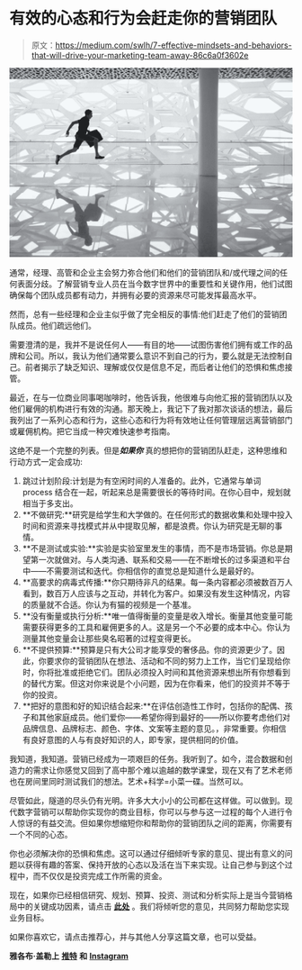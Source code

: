 # 有效的心态和行为会赶走你的营销团队

> 原文：<https://medium.com/swlh/7-effective-mindsets-and-behaviors-that-will-drive-your-marketing-team-away-86c6a0f3602e>

![](img/3b22a41a950a491edb28440e641022d3.png)

通常，经理、高管和企业主会努力弥合他们和他们的营销团队和/或代理之间的任何表面分歧。了解营销专业人员在当今数字世界中的重要性和关键作用，他们试图确保每个团队成员都有动力，并拥有必要的资源来尽可能发挥最高水平。

然而，总有一些经理和企业主似乎做了完全相反的事情:他们赶走了他们的营销团队成员。他们疏远他们。

需要澄清的是，我并不是说任何人——有目的地——试图伤害他们拥有或工作的品牌和公司。所以，我认为他们通常要么意识不到自己的行为，要么就是无法控制自己。前者揭示了缺乏知识、理解或仅仅是信息不足，而后者让他们的恐惧和焦虑接管。

最近，在与一位商业同事喝咖啡时，他告诉我，他很难与向他汇报的营销团队以及他们雇佣的机构进行有效的沟通。那天晚上，我记下了我对那次谈话的想法，最后我列出了一系列心态和行为，这些心态和行为将有效地让任何管理层远离营销部门或雇佣机构。把它当成一种灾难快速参考指南。

这绝不是一个完整的列表。但是***如果你*** 真的想把你的营销团队赶走，这种思维和行动方式一定会成功:

1.  跳过计划阶段:计划是为有空闲时间的人准备的。此外，它通常与单词 process 结合在一起，听起来总是需要很长的等待时间。在你心目中，规划就相当于多支出。
2.  **不做研究:**研究是给学生和大学做的。在任何形式的数据收集和处理中投入时间和资源来寻找模式并从中提取见解，都是浪费。你认为研究是无聊的事情。
3.  **不是测试或实验:**实验是实验室里发生的事情，而不是市场营销。你总是期望第一次就做对。与人类沟通、联系和交易——在不断增长的过多渠道和平台中——不需要测试和迭代。你相信你的直觉总是知道什么是最好的。
4.  **高要求的病毒式传播:**你只期待非凡的结果。每一条内容都必须被数百万人看到，数百万人应该与之互动，并转化为客户。如果没有发生这种情况，内容的质量就不合适。你认为有猫的视频是一个基准。
5.  **没有衡量或执行分析:**唯一值得衡量的变量是收入增长。衡量其他变量可能需要获得更多的工具和雇佣更多的人。这是另一个不必要的成本中心。你认为测量其他变量会让那些臭名昭著的过程变得更长。
6.  **不提供预算:**预算是只有大公司才能享受的奢侈品。你的资源更少了。因此，你要求你的营销团队在想法、活动和不同的努力上工作，当它们呈现给你时，你将批准或拒绝它们。团队必须投入时间和其他资源来想出所有你想看到的替代方案。但这对你来说是个小问题，因为在你看来，他们的投资并不等于你的投资。
7.  **把好的意图和好的知识结合起来:**在评估创造性工作时，包括你的配偶、孩子和其他家庭成员。他们爱你——希望你得到最好的——所以你要考虑他们对品牌信息、品牌标志、颜色、字体、文案等主题的意见。，非常重要。你相信有良好意图的人与有良好知识的人，即专家，提供相同的价值。

我知道，我知道。营销已经成为一项艰巨的任务。我听到了。如今，混合数据和创造力的需求让你感觉又回到了高中那个难以逾越的数学课堂，现在又有了艺术老师也在房间里同时测试我们的想法。艺术+科学=小菜一碟。当然可以。

尽管如此，隧道的尽头仍有光明。许多大大小小的公司都在这样做。可以做到。现代数字营销可以帮助你实现你的商业目标，你可以与参与这一过程的每个人进行令人惊讶的有益交流。但如果你想缩短你和帮助你的营销团队之间的距离，你需要有一个不同的心态。

你也必须解决你的恐惧和焦虑。这可以通过仔细倾听专家的意见、提出有意义的问题以获得有趣的答案、保持开放的心态以及活在当下来实现。让自己参与到这个过程中，而不仅仅是投资完成工作所需的资金。

现在，如果你已经相信研究、规划、预算、投资、测试和分析实际上是当今营销格局中的关键成功因素，请点击 [**此处**](http://latinmedios.com/) 。我们将倾听您的意见，共同努力帮助您实现业务目标。

如果你喜欢它，请点击推荐心，并与其他人分享这篇文章，也可以受益。

**雅各布·盖勒上** [**推特**](https://twitter.com/mrgheller) **和** [**Instagram**](https://www.instagram.com/mrgheller/)